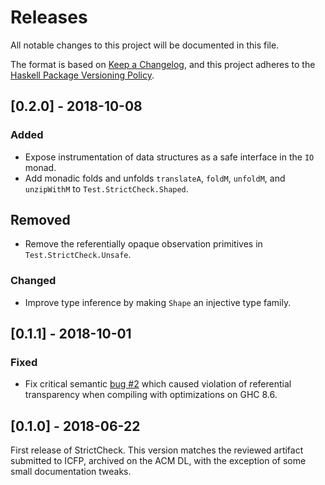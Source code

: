 # Releases

All notable changes to this project will be documented in this file.

The format is based on [Keep a Changelog](https://keepachangelog.com/en/1.0.0/),
and this project adheres to the [Haskell Package Versioning Policy](https://pvp.haskell.org/).

## [0.2.0] - 2018-10-08

### Added

- Expose instrumentation of data structures as a safe interface in the `IO` monad.
- Add monadic folds and unfolds `translateA`, `foldM`, `unfoldM`, and `unzipWithM` to `Test.StrictCheck.Shaped`.

## Removed

- Remove the referentially opaque observation primitives in `Test.StrictCheck.Unsafe`.

### Changed

- Improve type inference by making `Shape` an injective type family.

## [0.1.1] - 2018-10-01

### Fixed

- Fix critical semantic [bug #2](https://github.com/kwf/StrictCheck/issues/2) which caused violation of referential transparency when compiling with optimizations on GHC 8.6.

## [0.1.0] - 2018-06-22

First release of StrictCheck. This version matches the reviewed artifact submitted to ICFP, archived on the ACM DL, with the exception of some small documentation tweaks.
